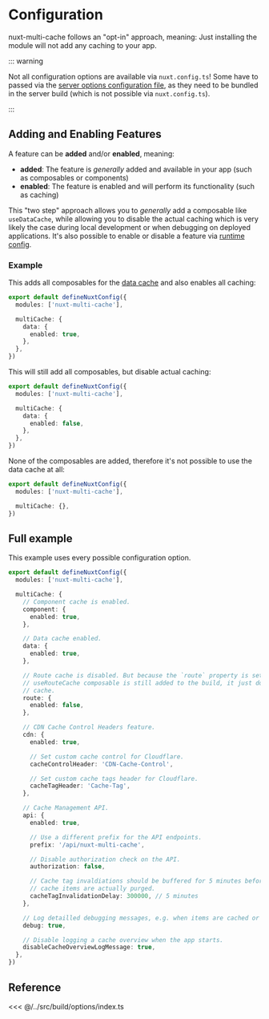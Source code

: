 # Configuration

nuxt-multi-cache follows an "opt-in" approach, meaning: Just installing the
module will not add any caching to your app.

::: warning

Not all configuration options are available via `nuxt.config.ts`! Some have to
passed via the [server options configuration file](/overview/server-options), as
they need to be bundled in the server build (which is not possible via
`nuxt.config.ts`).

:::

## Adding and Enabling Features

A feature can be **added** and/or **enabled**, meaning:

- **added**: The feature is _generally_ added and available in your app (such as
  composables or components)
- **enabled**: The feature is enabled and will perform its functionality (such
  as caching)

This "two step" approach allows you to _generally_ add a composable like
`useDataCache`, while allowing you to disable the actual caching which is very
likely the case during local development or when debugging on deployed
applications. It's also possible to enable or disable a feature via
[runtime config](/overview/runtime-config).

### Example

This adds all composables for the [data cache](/features/data-cache) and also
enables all caching:

```typescript
export default defineNuxtConfig({
  modules: ['nuxt-multi-cache'],

  multiCache: {
    data: {
      enabled: true,
    },
  },
})
```

This will still add all composables, but disable actual caching:

```typescript
export default defineNuxtConfig({
  modules: ['nuxt-multi-cache'],

  multiCache: {
    data: {
      enabled: false,
    },
  },
})
```

None of the composables are added, therefore it's not possible to use the data
cache at all:

```typescript
export default defineNuxtConfig({
  modules: ['nuxt-multi-cache'],

  multiCache: {},
})
```

## Full example

This example uses every possible configuration option.

```typescript
export default defineNuxtConfig({
  modules: ['nuxt-multi-cache'],

  multiCache: {
    // Component cache is enabled.
    component: {
      enabled: true,
    },

    // Data cache enabled.
    data: {
      enabled: true,
    },

    // Route cache is disabled. But because the `route` property is set the
    // useRouteCache composable is still added to the build, it just doesn't
    // cache.
    route: {
      enabled: false,
    },

    // CDN Cache Control Headers feature.
    cdn: {
      enabled: true,

      // Set custom cache control for Cloudflare.
      cacheControlHeader: 'CDN-Cache-Control',

      // Set custom cache tags header for Cloudflare.
      cacheTagHeader: 'Cache-Tag',
    },

    // Cache Management API.
    api: {
      enabled: true,

      // Use a different prefix for the API endpoints.
      prefix: '/api/nuxt-multi-cache',

      // Disable authorization check on the API.
      authorization: false,

      // Cache tag invaldiations should be buffered for 5 minutes before the
      // cache items are actually purged.
      cacheTagInvalidationDelay: 300000, // 5 minutes
    },

    // Log detailled debugging messages, e.g. when items are cached or returned from cache.
    debug: true,

    // Disable logging a cache overview when the app starts.
    disableCacheOverviewLogMessage: true,
  },
})
```

## Reference

<<< @/../src/build/options/index.ts

